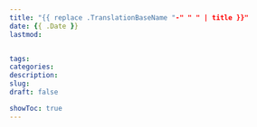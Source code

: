 ```yaml
---
title: "{{ replace .TranslationBaseName "-" " " | title }}"
date: {{ .Date }}
lastmod:


tags:
categories:
description:
slug:
draft: false

showToc: true
---
```


